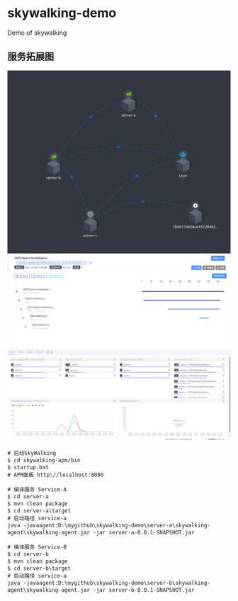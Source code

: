 # skywalking-demo
Demo of skywalking

## 服务拓展图
![](doc/img/SkyWalking-Demo.png)
![](doc/img/SkyWalking-Demo2.png)
![](doc/img/SkyWalking-Demo3.png)

```shell script
# 启动SkyWalking
$ cd skywalking-apm/bin
$ startup.bat
# APM面板 http://localhost:8080

# 编译服务 Service-A
$ cd server-a
$ mvn clean package
$ cd server-a\target
# 启动路径 service-a
java -javaagent:D:\mygithub\skywalking-demo\server-a\skywalking-agent\skywalking-agent.jar -jar server-a-0.0.1-SNAPSHOT.jar

# 编译服务 Service-B
$ cd server-b
$ mvn clean package
$ cd server-b\target
# 启动路径 service-a
java -javaagent:D:\mygithub\skywalking-demo\server-b\skywalking-agent\skywalking-agent.jar -jar server-b-0.0.1-SNAPSHOT.jar
```